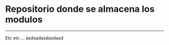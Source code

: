 # Repositorio donde se almacena los modulos
___________________________________________________________________________
Etc etc ...
asdsadasdasdasd